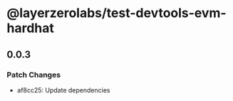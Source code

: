 # @layerzerolabs/test-devtools-evm-hardhat

## 0.0.3

### Patch Changes

- af8cc25: Update dependencies

